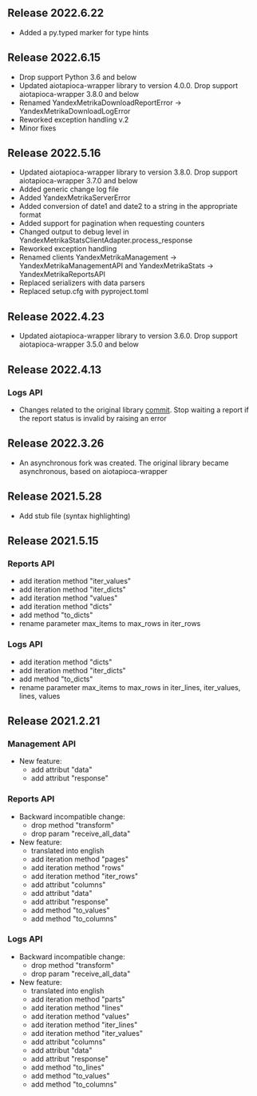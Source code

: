 Release 2022.6.22
-----------------

- Added a py.typed marker for type hints

Release 2022.6.15
-----------------

- Drop support Python 3.6 and below
- Updated aiotapioca-wrapper library to version 4.0.0. Drop support aiotapioca-wrapper 3.8.0 and below
- Renamed YandexMetrikaDownloadReportError -> YandexMetrikaDownloadLogError
- Reworked exception handling v.2
- Minor fixes

Release 2022.5.16
-----------------

- Updated aiotapioca-wrapper library to version 3.8.0. Drop support aiotapioca-wrapper 3.7.0 and below
- Added generic change log file
- Added YandexMetrikaServerError
- Added conversion of date1 and date2 to a string in the appropriate format
- Added support for pagination when requesting counters
- Changed output to debug level in YandexMetrikaStatsClientAdapter.process_response
- Reworked exception handling
- Renamed clients YandexMetrikaManagement -> YandexMetrikaManagementAPI and YandexMetrikaStats -> YandexMetrikaReportsAPI
- Replaced serializers with data parsers
- Replaced setup.cfg with pyproject.toml

Release 2022.4.23
-----------------

- Updated aiotapioca-wrapper library to version 3.6.0. Drop support aiotapioca-wrapper 3.5.0 and below

Release 2022.4.13
-----------------

### Logs API
- Changes related to the original library [commit](https://github.com/pavelmaksimov/tapi-yandex-metrika/commit/db8e6b09643e553bce865e8ee4199c0756635f9c). Stop waiting a report if the report status is invalid by raising an error

Release 2022.3.26
-----------------

- An asynchronous fork was created. The original library became asynchronous, based on aiotapioca-wrapper

Release 2021.5.28
-----------------

- Add stub file (syntax highlighting)

Release 2021.5.15
-----------------

### Reports API

- add iteration method "iter_values"
- add iteration method "iter_dicts"
- add iteration method "values"
- add iteration method "dicts"
- add method "to_dicts"
- rename parameter max_items to max_rows in iter_rows

### Logs API

- add iteration method "dicts"
- add iteration method "iter_dicts"
- add method "to_dicts"
- rename parameter max_items to max_rows in iter_lines, iter_values, lines, values


Release 2021.2.21
-----------------

### Management API

- New feature:
  - add attribut "data"
  - add attribut "response"

### Reports API

- Backward incompatible change:
  - drop method "transform"
  - drop param "receive_all_data"
- New feature:
  - translated into english
  - add iteration method "pages"
  - add iteration method "rows"
  - add iteration method "iter_rows"
  - add attribut "columns"
  - add attribut "data"
  - add attribut "response"
  - add method "to_values"
  - add method "to_columns"

### Logs API

- Backward incompatible change:
  - drop method "transform"
  - drop param "receive_all_data"
- New feature:
  - translated into english
  - add iteration method "parts"
  - add iteration method "lines"
  - add iteration method "values"
  - add iteration method "iter_lines"
  - add iteration method "iter_values"
  - add attribut "columns"
  - add attribut "data"
  - add attribut "response"
  - add method "to_lines"
  - add method "to_values"
  - add method "to_columns"
